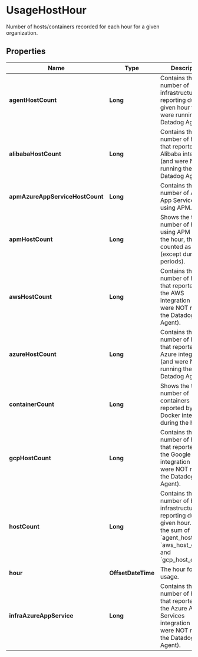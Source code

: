 

# UsageHostHour

Number of hosts/containers recorded for each hour for a given organization.

## Properties

Name | Type | Description | Notes
------------ | ------------- | ------------- | -------------
**agentHostCount** | **Long** | Contains the total number of infrastructure hosts reporting during a given hour that were running the Datadog Agent. |  [optional]
**alibabaHostCount** | **Long** | Contains the total number of hosts that reported via Alibaba integration (and were NOT running the Datadog Agent). |  [optional]
**apmAzureAppServiceHostCount** | **Long** | Contains the total number of Azure App Services hosts using APM. |  [optional]
**apmHostCount** | **Long** | Shows the total number of hosts using APM during the hour, these are counted as billable (except during trial periods). |  [optional]
**awsHostCount** | **Long** | Contains the total number of hosts that reported via the AWS integration (and were NOT running the Datadog Agent). |  [optional]
**azureHostCount** | **Long** | Contains the total number of hosts that reported via Azure integration (and were NOT running the Datadog Agent). |  [optional]
**containerCount** | **Long** | Shows the total number of containers reported by the Docker integration during the hour. |  [optional]
**gcpHostCount** | **Long** | Contains the total number of hosts that reported via the Google Cloud integration (and were NOT running the Datadog Agent). |  [optional]
**hostCount** | **Long** | Contains the total number of billable infrastructure hosts reporting during a given hour. This is the sum of &#x60;agent_host_count&#x60;, &#x60;aws_host_count&#x60;, and &#x60;gcp_host_count&#x60;. |  [optional]
**hour** | **OffsetDateTime** | The hour for the usage. |  [optional]
**infraAzureAppService** | **Long** | Contains the total number of hosts that reported via the Azure App Services integration (and were NOT running the Datadog Agent). |  [optional]



